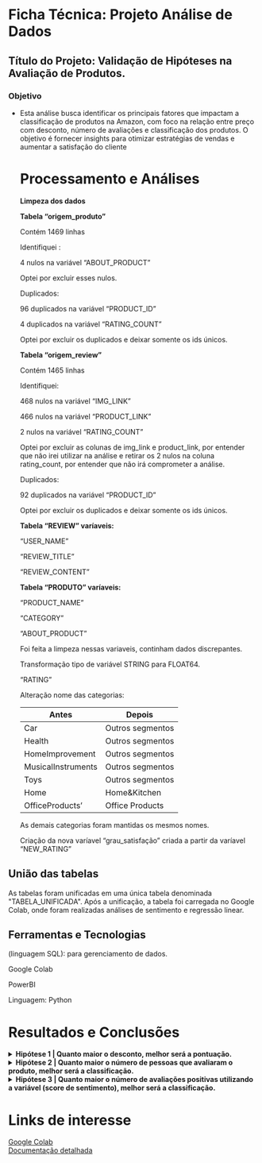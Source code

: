 
# Ficha Técnica: Projeto Análise de Dados 
## Título do Projeto: Validação de Hipóteses na  Avaliação de Produtos.

### Objetivo 

- Esta análise busca identificar os principais fatores que impactam a classificação de produtos na Amazon, com foco na relação entre preço com desconto, número de avaliações e classificação dos produtos. O objetivo é fornecer insights para otimizar estratégias de vendas e aumentar a satisfação do cliente
  # Processamento e Análises
 
  **Limpeza dos dados**
    
    **Tabela “origem_produto”**
    
    Contém 1469 linhas
    
    Identifiquei :
    
    4 nulos na variável “ABOUT_PRODUCT”
    
    Optei por excluir esses nulos.
    
    Duplicados:
    
    96 duplicados na variável “PRODUCT_ID”
    
    4 duplicados na variável “RATING_COUNT”
    
    Optei por excluir os duplicados e deixar somente os ids únicos.
    
    **Tabela “origem_review”**
    
    Contém 1465 linhas
    
    Identifiquei:
    
    468 nulos na variável “IMG_LINK”
    
    466 nulos na variável “PRODUCT_LINK”
    
    2 nulos na variável “RATING_COUNT”
    
    Optei por excluir as colunas de img_link e product_link, por entender que não irei utilizar na análise e retirar os 2 nulos na coluna rating_count, por entender que não irá comprometer a análise.
    
    Duplicados:
    
    92 duplicados na variável “PRODUCT_ID”
    
    Optei por excluir os duplicados e deixar somente os ids únicos.
    
    **Tabela “REVIEW” varíaveis:**
    
    “USER_NAME”
    
    “REVIEW_TITLE”
    
    “REVIEW_CONTENT”
    
    **Tabela “PRODUTO” varíaveis:**
    
    “PRODUCT_NAME”
    
    “CATEGORY”
    
    “ABOUT_PRODUCT” 
    
    Foi feita a limpeza nessas variaveis, continham dados discrepantes.
  
    Transformação tipo de variável STRING para FLOAT64.
    
    “RATING”
    
    Alteração nome das categorias:
    
    | Antes | Depois |
    | --- | --- |
    | Car | Outros segmentos |
    | Health | Outros segmentos |
    | HomeImprovement | Outros segmentos |
    | MusicalInstruments | Outros segmentos |
    | Toys | Outros segmentos |
    | Home | Home&Kitchen |
    | OfficeProducts’ | Office Products |
    
   As demais categorias foram mantidas os mesmos nomes.
    
   Criação da nova varíavel “grau_satisfação” criada a partir da varíavel “NEW_RATING”

## União das tabelas
  
As tabelas foram unificadas em uma única tabela denominada "TABELA_UNIFICADA". Após a unificação, a tabela foi carregada no Google Colab, onde foram realizadas análises de sentimento e regressão linear.


 ## Ferramentas e Tecnologias

(linguagem SQL): para gerenciamento de dados.

Google Colab

PowerBI

Linguagem: Python
  
 # Resultados e Conclusões

<details>
  <summary><strong>Hipótese 1 | Quanto maior o desconto, melhor será a pontuação.</strong></summary>
  
![Regressão Linear](https://github.com/Mayara-alvess/05.projeto-amazon/blob/main/Hip%C3%B3tese1.png)

  Correlação: -0.14982380175314391  
  Valor p: 3.259031128486439e-08  
  
  A correlação negativa fraca indica que produtos com maior desconto tendem a ter uma classificação um pouco baixa. O valor p indica que é estatisticamente significativa, portanto rejeitamos H0 e, embora a correlação seja fraca, há uma relação negativa entre a porcentagem de desconto e a classificação do produto.

</details>

<details>
  <summary><strong>Hipótese 2 | Quanto maior o número de pessoas que avaliaram o produto, melhor será a classificação.</strong></summary>
  
![Regressão Linear](https://github.com/Mayara-alvess/05.projeto-amazon/blob/main/Hip%C3%B3tese2.png)

  Correlação: 0.19325398701303323  
  Valor p: 8.28686412616828e-13

  A correlação entre a classificação do produto e o número de pessoas que votaram é relativamente baixa, indicando uma associação fraca entre essas duas variáveis. No entanto, o valor p sugere que, apesar da correlação ser fraca, há uma diferença estatisticamente significativa entre as classificações dos produtos com diferentes quantidades de avaliações. Isso indica que produtos com diferentes volumes de avaliações tendem a ter classificações significativamente distintas.

  Rejeitamos H0. Há uma correlação significativa.

</details>

<details>
  <summary><strong>Hipótese 3 | Quanto maior o número de avaliações positivas utilizando a variável (score de sentimento), melhor será a classificação.</strong></summary>

![Regressão Linear](https://github.com/Mayara-alvess/05.projeto-amazon/blob/main/Hip%C3%B3tese3.png)

  Correlação: 0.2471604419349042  
  Valor p: 3.2809684251036406e-20

  De maneira geral, uma correlação de 0,24 é considerada fraca, mas ainda indica que, quando a classificação do sentimento do cliente em relação ao produto aumenta, a pontuação do produto também tende a aumentar. Além disso, com o valor p baixo, menor que 0.05, rejeitamos a hipótese nula H₀, o que confirma que há uma diferença estatisticamente significativa entre o score de sentimento e a classificação do produto.

</details>

# Links de interesse
[Google Colab](https://colab.research.google.com/drive/1tmpj2CS6TZUzXqX4slesSBPdm9EKSn-O?authuser=1#scrollTo=h6Z2fGlg1qpM)  
[Documentação detalhada](https://www.notion.so/Documenta-o-amazon-058271a3b2e14f8d88480c6343c59821)
